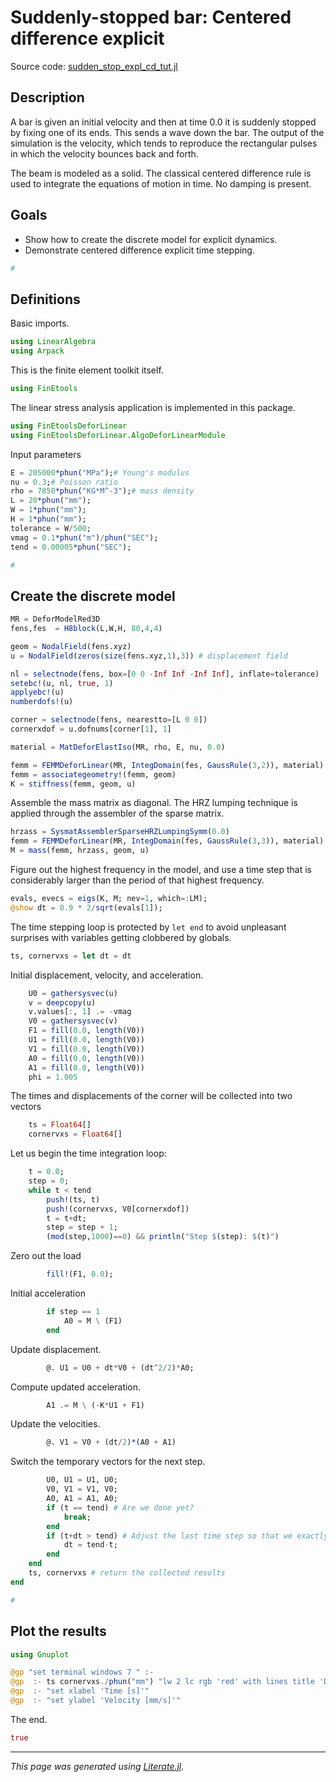 # Suddenly-stopped bar: Centered difference explicit

Source code: [sudden_stop_expl_cd_tut.jl](sudden_stop_expl_cd_tut.jl)

## Description

A bar is given an initial velocity and then at time 0.0 it is
suddenly stopped by fixing one of its ends. This sends a wave down the bar.
The output of the simulation is the velocity, which tends to reproduce
the rectangular pulses in which the velocity bounces back and forth.

The beam is modeled as a solid. The classical centered difference
rule is used to integrate the
equations of motion in time. No damping is present.

## Goals

- Show how to create the discrete model for explicit dynamics.
- Demonstrate centered difference explicit time stepping.

```julia
#
```

## Definitions

Basic imports.

```julia
using LinearAlgebra
using Arpack
```

This is the finite element toolkit itself.

```julia
using FinEtools
```

The linear stress analysis application is implemented in this package.

```julia
using FinEtoolsDeforLinear
using FinEtoolsDeforLinear.AlgoDeforLinearModule
```

Input parameters

```julia
E = 205000*phun("MPa");# Young's modulus
nu = 0.3;# Poisson ratio
rho = 7850*phun("KG*M^-3");# mass density
L = 20*phun("mm");
W = 1*phun("mm");
H = 1*phun("mm");
tolerance = W/500;
vmag = 0.1*phun("m")/phun("SEC");
tend = 0.00005*phun("SEC");

#
```

## Create the discrete model

```julia
MR = DeforModelRed3D
fens,fes  = H8block(L,W,H, 80,4,4)

geom = NodalField(fens.xyz)
u = NodalField(zeros(size(fens.xyz,1),3)) # displacement field

nl = selectnode(fens, box=[0 0 -Inf Inf -Inf Inf], inflate=tolerance)
setebc!(u, nl, true, 1)
applyebc!(u)
numberdofs!(u)

corner = selectnode(fens, nearestto=[L 0 0])
cornerxdof = u.dofnums[corner[1], 1]

material = MatDeforElastIso(MR, rho, E, nu, 0.0)

femm = FEMMDeforLinear(MR, IntegDomain(fes, GaussRule(3,2)), material)
femm = associategeometry!(femm, geom)
K = stiffness(femm, geom, u)
```

Assemble the mass matrix as diagonal. The HRZ lumping technique is
applied through the assembler of the sparse matrix.

```julia
hrzass = SysmatAssemblerSparseHRZLumpingSymm(0.0)
femm = FEMMDeforLinear(MR, IntegDomain(fes, GaussRule(3,3)), material)
M = mass(femm, hrzass, geom, u)
```

Figure out the highest frequency in the model, and use a time step that is
considerably larger than the period of that highest frequency.

```julia
evals, evecs = eigs(K, M; nev=1, which=:LM);
@show dt = 0.9 * 2/sqrt(evals[1]);
```

The time stepping loop is protected by `let end` to avoid unpleasant surprises
with variables getting clobbered by globals.

```julia
ts, cornervxs = let dt = dt
```

Initial displacement, velocity, and acceleration.

```julia
    U0 = gathersysvec(u)
    v = deepcopy(u)
    v.values[:, 1] .= -vmag
    V0 = gathersysvec(v)
    F1 = fill(0.0, length(V0))
    U1 = fill(0.0, length(V0))
    V1 = fill(0.0, length(V0))
    A0 = fill(0.0, length(V0))
    A1 = fill(0.0, length(V0))
    phi = 1.005
```

The times and displacements of the corner will be collected into two vectors

```julia
    ts = Float64[]
    cornervxs = Float64[]
```

Let us begin the time integration loop:

```julia
    t = 0.0;
    step = 0;
    while t < tend
        push!(ts, t)
        push!(cornervxs, V0[cornerxdof])
        t = t+dt;
        step = step + 1;
        (mod(step,1000)==0) && println("Step $(step): $(t)")
```

Zero out the load

```julia
        fill!(F1, 0.0);
```

Initial acceleration

```julia
        if step == 1
            A0 = M \ (F1)
        end
```

Update displacement.

```julia
        @. U1 = U0 + dt*V0 + (dt^2/2)*A0;
```

Compute updated acceleration.

```julia
        A1 .= M \ (-K*U1 + F1)
```

Update the velocities.

```julia
        @. V1 = V0 + (dt/2)*(A0 + A1)
```

Switch the temporary vectors for the next step.

```julia
        U0, U1 = U1, U0;
        V0, V1 = V1, V0;
        A0, A1 = A1, A0;
        if (t == tend) # Are we done yet?
            break;
        end
        if (t+dt > tend) # Adjust the last time step so that we exactly reach tend
            dt = tend-t;
        end
    end
    ts, cornervxs # return the collected results
end

#
```

## Plot the results

```julia
using Gnuplot

@gp "set terminal windows 7 " :-
@gp  :- ts cornervxs./phun("mm") "lw 2 lc rgb 'red' with lines title 'Displacement of the corner' "
@gp  :- "set xlabel 'Time [s]'"
@gp  :- "set ylabel 'Velocity [mm/s]'"
```

The end.

```julia
true
```

---

*This page was generated using [Literate.jl](https://github.com/fredrikekre/Literate.jl).*

